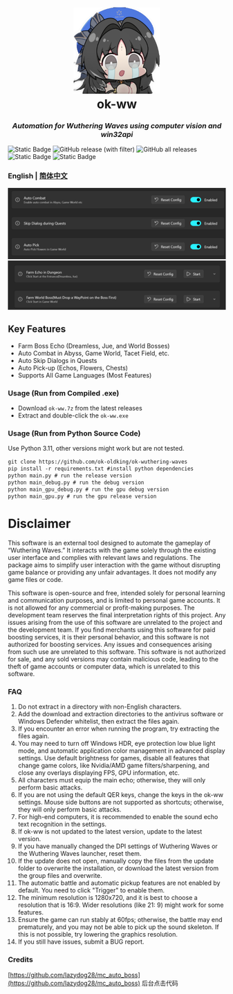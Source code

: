 <div align="center">
  <h1 align="center">
    <img src="icon.png" width="200"/>
    <br/>
      ok-ww
  </h1> 
<h3><i>Automation for Wuthering Waves using computer vision and win32api</i></h3>
</div>

![Static Badge](https://img.shields.io/badge/platfrom-Windows-blue?color=blue)
![GitHub release (with filter)](https://img.shields.io/github/v/release/ok-oldking/ok-wuthering-waves)
![GitHub all releases](https://img.shields.io/github/downloads/ok-oldking/ok-wuthering-waves/total)
![Static Badge](https://img.shields.io/badge/QQ%E7%BE%A4-970523295-purple)
![Static Badge](https://img.shields.io/badge/Discord-blue?link=https%3A%2F%2Fdiscord.gg%2FZMHXx5QBuH)
### English | [简体中文](README_cn.md)

![img.png](readme/img.png)
![img_1.png](readme/img_1.png)

## Key Features

* Farm Boss Echo (Dreamless, Jue, and World Bosses)
* Auto Combat in Abyss, Game World, Tacet Field, etc.
* Auto Skip Dialogs in Quests
* Auto Pick-up (Echos, Flowers, Chests)
* Supports All Game Languages (Most Features)

### Usage (Run from Compiled .exe)

* Download `ok-ww.7z` from the latest releases
* Extract and double-click the `ok-ww.exe`

### Usage (Run from Python Source Code)

Use Python 3.11, other versions might work but are not tested.

```
git clone https://github.com/ok-oldking/ok-wuthering-waves
pip install -r requirements.txt #install python dependencies
python main.py # run the release version
python main_debug.py # run the debug version
python main_gpu_debug.py # run the gpu debug version
python main_gpu.py # run the gpu release version
```

# Disclaimer

This software is an external tool designed to automate the gameplay of “Wuthering Waves.” It interacts with the game
solely through the existing user interface and complies with relevant laws and regulations. The package aims to simplify
user interaction with the game without disrupting game balance or providing any unfair advantages. It does not modify
any game files or code.

This software is open-source and free, intended solely for personal learning and communication purposes, and is limited
to personal game accounts. It is not allowed for any commercial or profit-making purposes. The development team reserves
the final interpretation rights of this project. Any issues arising from the use of this software are unrelated to the
project and the development team. If you find merchants using this software for paid boosting services, it is their
personal behavior, and this software is not authorized for boosting services. Any issues and consequences arising from
such use are unrelated to this software. This software is not authorized for sale, and any sold versions may contain
malicious code, leading to the theft of game accounts or computer data, which is unrelated to this software.

### FAQ

1. Do not extract in a directory with non-English characters.
2. Add the download and extraction directories to the antivirus software or Windows Defender whitelist, then extract the
   files again.
3. If you encounter an error when running the program, try extracting the files again.
4. You may need to turn off Windows HDR, eye protection low blue light mode, and automatic application color management
   in advanced display settings. Use default brightness for games, disable all features that change game colors, like
   Nvidia/AMD game filters/sharpening, and close any overlays displaying FPS, GPU information, etc.
5. All characters must equip the main echo; otherwise, they will only perform basic attacks.
6. If you are not using the default QER keys, change the keys in the ok-ww settings. Mouse side buttons are not
   supported as shortcuts; otherwise, they will only perform basic attacks.
7. For high-end computers, it is recommended to enable the sound echo text recognition in the settings.
8. If ok-ww is not updated to the latest version, update to the latest version.
9. If you have manually changed the DPI settings of Wuthering Waves or the Wuthering Waves launcher, reset them.
10. If the update does not open, manually copy the files from the update folder to overwrite the installation, or
    download the latest version from the group files and overwrite.
11. The automatic battle and automatic pickup features are not enabled by default. You need to click "Trigger" to enable
    them.
12. The minimum resolution is 1280x720, and it is best to choose a resolution that is 16:9. Wider resolutions (like 21:
    9) might work for some features.
13. Ensure the game can run stably at 60fps; otherwise, the battle may end prematurely, and you may not be able to pick
    up the sound skeleton. If this is not possible, try lowering the graphics resolution.
14. If you still have issues, submit a BUG report.

### Credits

[https://github.com/lazydog28/mc_auto_boss](https://github.com/lazydog28/mc_auto_boss) 后台点击代码
  
